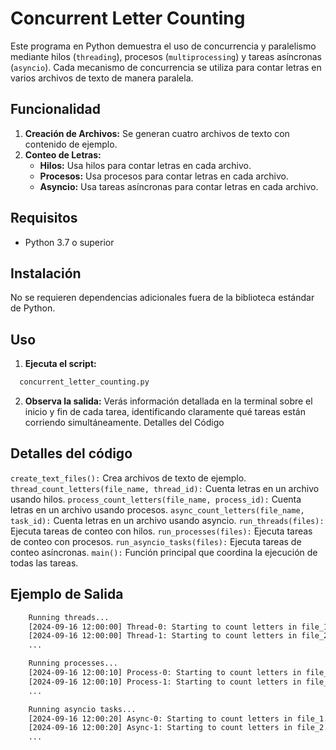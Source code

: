 # Concurrent Letter Counting

Este programa en Python demuestra el uso de concurrencia y paralelismo mediante hilos (`threading`), procesos (`multiprocessing`) y tareas asíncronas (`asyncio`). Cada mecanismo de concurrencia se utiliza para contar letras en varios archivos de texto de manera paralela.

## Funcionalidad

1. **Creación de Archivos:** Se generan cuatro archivos de texto con contenido de ejemplo.
2. **Conteo de Letras:**
   - **Hilos:** Usa hilos para contar letras en cada archivo.
   - **Procesos:** Usa procesos para contar letras en cada archivo.
   - **Asyncio:** Usa tareas asíncronas para contar letras en cada archivo.

## Requisitos

- Python 3.7 o superior

## Instalación

No se requieren dependencias adicionales fuera de la biblioteca estándar de Python.

## Uso

1. **Ejecuta el script:**
  ```bash python
    concurrent_letter_counting.py
  ```

2. **Observa la salida:** Verás información detallada en la terminal sobre el inicio y fin de cada tarea, identificando claramente qué tareas están corriendo simultáneamente.
Detalles del Código

## Detalles del código

`create_text_files():` Crea archivos de texto de ejemplo.
`thread_count_letters(file_name, thread_id):` Cuenta letras en un archivo usando hilos.
`process_count_letters(file_name, process_id):` Cuenta letras en un archivo usando procesos.
`async_count_letters(file_name, task_id):` Cuenta letras en un archivo usando asyncio.
`run_threads(files):` Ejecuta tareas de conteo con hilos.
`run_processes(files):` Ejecuta tareas de conteo con procesos.
`run_asyncio_tasks(files):` Ejecuta tareas de conteo asíncronas.
`main():` Función principal que coordina la ejecución de todas las tareas.

## Ejemplo de Salida

```bash yaml
    Running threads...
    [2024-09-16 12:00:00] Thread-0: Starting to count letters in file_1.txt
    [2024-09-16 12:00:00] Thread-1: Starting to count letters in file_2.txt
    ...

    Running processes...
    [2024-09-16 12:00:10] Process-0: Starting to count letters in file_1.txt
    [2024-09-16 12:00:10] Process-1: Starting to count letters in file_2.txt
    ...

    Running asyncio tasks...
    [2024-09-16 12:00:20] Async-0: Starting to count letters in file_1.txt
    [2024-09-16 12:00:20] Async-1: Starting to count letters in file_2.txt
    ...
```
